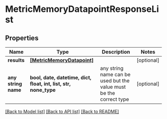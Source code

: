 # MetricMemoryDatapointResponseList


## Properties
Name | Type | Description | Notes
------------ | ------------- | ------------- | -------------
**results** | [**[MetricMemoryDatapoint]**](MetricMemoryDatapoint.md) |  | [optional] 
**any string name** | **bool, date, datetime, dict, float, int, list, str, none_type** | any string name can be used but the value must be the correct type | [optional]

[[Back to Model list]](../README.md#documentation-for-models) [[Back to API list]](../README.md#documentation-for-api-endpoints) [[Back to README]](../README.md)


